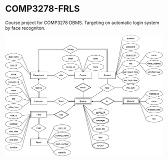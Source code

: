 # COMP3278-FRLS
Course project for COMP3278 DBMS. Targeting on automatic login system by face recogniton. 

![ER diagram](createDB.png)
